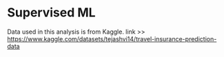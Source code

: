 # Supervised ML
  Data used in this analysis is from Kaggle. link >> https://www.kaggle.com/datasets/tejashvi14/travel-insurance-prediction-data
